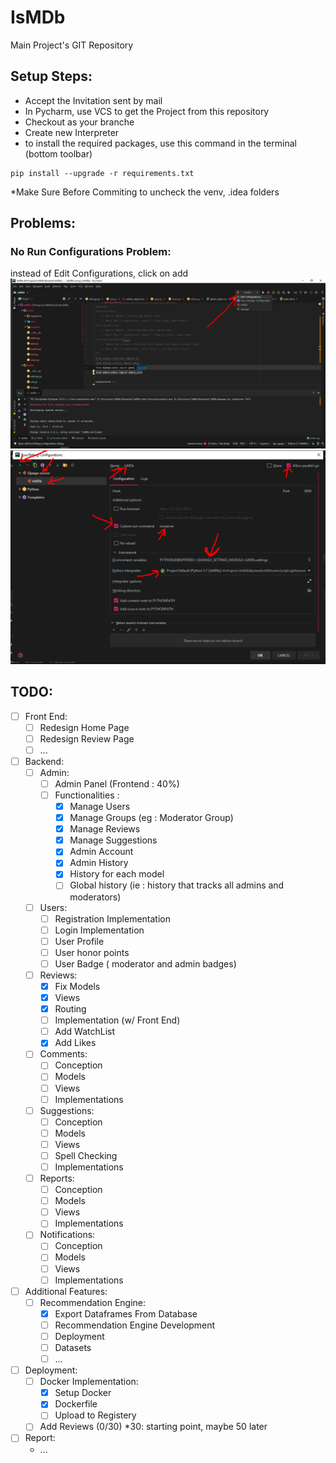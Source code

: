 # IsMDb
Main Project's GIT Repository

<h2>Setup Steps:</h2>

- Accept the Invitation sent by mail
- In Pycharm, use VCS to get the Project from this repository
- Checkout as your branche
- Create new Interpreter
- to install the required packages, use this command in the terminal (bottom toolbar)

```
pip install --upgrade -r requirements.txt
```

*Make Sure Before Commiting to uncheck the venv, .idea folders

<h2>Problems:</h2>

<h3>No Run Configurations Problem:</h3>

instead of Edit Configurations, click on add
![Step 1:](./1.png)
![Step 2:](./2.png)

<h2>TODO:</h2>

- [ ] Front End:
  - [ ] Redesign Home Page
  - [ ] Redesign Review Page
  - [ ] ...
- [ ] Backend:
  - [ ] Admin:
    - [ ] Admin Panel (Frontend : 40%)
    - [ ] Functionalities :
      - [x] Manage Users
      - [x] Manage Groups (eg : Moderator Group)
      - [x] Manage Reviews
      - [x] Manage Suggestions
      - [x] Admin Account
      - [x] Admin History
      - [x] History for each model
      - [ ] Global history (ie : history that tracks all admins and moderators)
  - [ ] Users:
    - [ ] Registration Implementation
    - [ ] Login Implementation
    - [ ] User Profile
    - [ ] User honor points
    - [ ] User Badge ( moderator and admin badges)
  - [ ] Reviews:
    - [x] Fix Models
    - [x] Views
    - [x] Routing
    - [ ] Implementation (w/ Front End)
    - [ ] Add WatchList
    - [x] Add Likes
  - [ ] Comments:
    - [ ] Conception
    - [ ] Models
    - [ ] Views
    - [ ] Implementations
  - [ ] Suggestions:
    - [ ] Conception
    - [ ] Models
    - [ ] Views
    - [ ] Spell Checking
    - [ ] Implementations
  - [ ] Reports:
    - [ ] Conception
    - [ ] Models
    - [ ] Views
    - [ ] Implementations
  - [ ] Notifications:
    - [ ] Conception
    - [ ] Models
    - [ ] Views
    - [ ] Implementations
- [ ] Additional Features:
  - [ ] Recommendation Engine:
    - [x] Export Dataframes From Database
    - [ ] Recommendation Engine Development
    - [ ] Deployment
    - [ ] Datasets
    - [ ] ...
- [ ] Deployment:
  - [ ] Docker Implementation:
    - [x] Setup Docker
    - [x] Dockerfile
    - [ ] Upload to Registery
  - [ ] Add Reviews (0/30) *30: starting point, maybe 50 later
- [ ] Report:
  - ...
